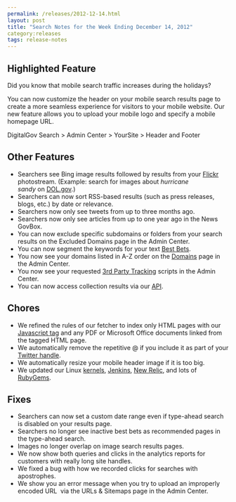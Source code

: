 ```yaml
---
permalink: /releases/2012-12-14.html
layout: post
title: "Search Notes for the Week Ending December 14, 2012"
category:releases
tags: release-notes
---
```

<h2>Highlighted Feature</h2>
<p>Did you know that mobile search traffic increases during the holidays? </p>
<p>You can now customize the header on your mobile search results page to create a more seamless experience for visitors to your mobile website. Our new feature allows you to upload your mobile logo and specify a mobile homepage URL.</p>
<p>DigitalGov Search &gt; Admin Center &gt; YourSite &gt; Header and Footer</p>
<h2>Other Features</h2>
<ul><li>Searchers see Bing image results followed by results from your <a href="/sites/manual/flickr.html">Flickr</a> photostream. (Example: search for images about <em>hurricane sandy</em> on <a href="http://search.usa.gov/search/images?affiliate=u.s.departmentoflabor&amp;m=false&amp;query=hurricane+sandy">DOL.gov</a>.)</li>
<li>Searchers can now sort RSS-based results (such as press releases, blogs, etc.) by date or relevance.</li>
<li>Searchers now only see tweets from up to three months ago.</li>
<li>Searchers now only see articles from up to one year ago in the News GovBox.</li>
<li>You can now exclude specific subdomains or folders from your search results on the Excluded Domains page in the Admin Center.</li>
<li>You can now segment the keywords for your text <a href="/sites/manual/best-bets-text.html">Best Bets</a>.</li>
<li>You now see your domains listed in A-Z order on the <a href="/sites/manual/domains.html">Domains</a> page in the Admin Center.</li>
<li>You now see your requested <a href="/sites/manual/third-party.html">3rd Party Tracking</a> scripts in the Admin Center.</li>
<li>You can now access collection results via our <a href="/sites/manual/api.html">API</a>.</li>
</ul><h2>Chores</h2>
<ul><li>We refined the rules of our fetcher to index only HTML pages with our <a href="/sites/manual/code.html">Javascript tag</a> and any PDF or Microsoft Office documents linked from the tagged HTML page.</li>
<li>We automatically remove the repetitive @ if you include it as part of your <a href="/sites/manual/twitter.html">Twitter handle</a>.</li>
<li>We automatically resize your mobile header image if it is too big.</li>
<li>We updated our Linux <a href="http://www.kernel.org/">kernels</a>, <a href="http://jenkins-ci.org/">Jenkins</a>, <a href="http://newrelic.com/">New Relic</a>, and lots of <a href="http://rubygems.org/">RubyGems</a>.</li>
</ul><h2>Fixes</h2>
<ul><li>Searchers can now set a custom date range even if type-ahead search is disabled on your results page.</li>
<li>Searchers no longer see inactive best bets as recommended pages in the type-ahead search.</li>
<li>Images no longer overlap on image search results pages.</li>
<li>We now show both queries and clicks in the analytics reports for customers with really long site handles.</li>
<li>We fixed a bug with how we recorded clicks for searches with apostrophes.</li>
<li>We show you an error message when you try to upload an improperly encoded URL  via the URLs &amp; Sitemaps page in the Admin Center.</li>
</ul>
